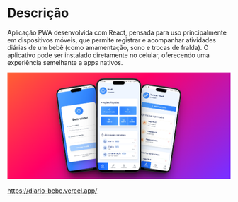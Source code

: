 # Descrição

Aplicação PWA desenvolvida com React, pensada para uso principalmente em dispositivos móveis, que permite registrar e acompanhar atividades diárias de um bebê (como amamentação, sono e trocas de fralda). O aplicativo pode ser instalado diretamente no celular, oferecendo uma experiência semelhante a apps nativos. 

![alt text](public/diario-bebe.png)

https://diario-bebe.vercel.app/